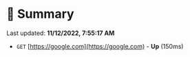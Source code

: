 # 📖 Summary
Last updated: **11/12/2022, 7:55:17 AM**

- `GET` [https://google.com](https://google.com) - **Up** (150ms)

